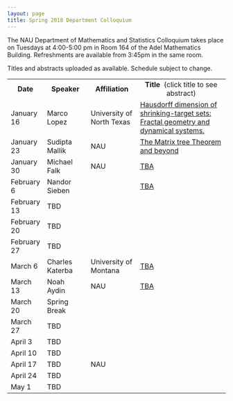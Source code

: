 ```yaml
---
layout: page
title: Spring 2018 Department Colloquium
---
```


The NAU Department of Mathematics and Statistics Colloquium takes place on Tuesdays at 4:00-5:00 pm in Room 164 of the Adel Mathematics Building. Refreshments are available from 3:45pm in the same room.

Titles and abstracts uploaded as available.  Schedule subject to change.

<table width="100%" align="center">
<tbody>
<tr>
<td width="15%">
<center>
  <b>Date</b>
</center></td>

<td width="20%">
<center>
  <b>Speaker</b>
</center></td>

<td>
<center>
  <b>Affiliation</b>
</center></td>

<td>
<center>
  <b>Title&nbsp;</b> (click title to see abstract)
</center></td>
</tr>

<tr>
<td>January 16</td>
<td>Marco Lopez</td>
<td>University of North Texas</td>
<td><a href="{{ site.baseurl }}/colloquium_files/ColloquiumFlyer_180116.pdf">Hausdorff dimension of shrinking-target sets: Fractal geometry and dynamical systems.</a></td>
</tr>

<tr>
<td>January 23</td>
<td>Sudipta Mallik</td>
<td>NAU</td>
<td><a href="{{ site.baseurl }}/colloquium_files/ColloquiumFlyer_170123.pdf">The Matrix tree Theorem and beyond</a></td>
</tr>

<tr>
<td>January 30</td>
<td>Michael Falk</td>
<td>NAU</td>
<td><a href="{{ site.baseurl }}/colloquium_files/ColloquiumFlyer_180130.pdf">TBA</a></td>
</tr>

<tr>
<td>February 6</td>
<td>Nandor Sieben</td>
<td></td>
<td><a href="{{ site.baseurl }}/colloquium_files/ColloquiumFlyer_180206.pdf">TBA</a></td>
</tr>

<tr>
<td>February 13</td>
<td>TBD</td>
<td></td>
<td></td>
</tr>

<tr>
<td>February 20</td>
<td>TBD</td>
<td></td>
<td></td>
</tr>

<tr>
<td>February 27</td>
<td>TBD</td>
<td></td>
<td></td>
</tr>

<tr>
<td>March 6</td>
<td>Charles Katerba</td>
<td>University of Montana</td>
<td><a href="{{ site.baseurl }}/colloquium_files/ColloquiumFlyer_180306.pdf">TBA</a></td>
</tr>

<tr>
<td>March 13</td>
<td>Noah Aydin</td>
<td>NAU</td>
<td><a href="{{ site.baseurl }}/colloquium_files/ColloquiumFlyer_180313.pdf">TBA</a></td>
</tr>

<tr>
<td>March 20</td>
<td>Spring Break</td>
<td></td>
<td></td>
</tr>

<tr>
<td>March 27</td>
<td>TBD</td>
<td></td>

</tr>

<tr>
<td>April 3</td>
<td>TBD</td>
<td></td>
<td></td>
</tr>

<tr>
<td>April 10</td>
<td>TBD</td>
<td></td>
<td></td>
</tr>

<tr>
<td>April 17</td>
<td>TBD</td>
<td>NAU</td>
<td></td>
</tr>

<tr>
<td>April 24</td>
<td>TBD</td>
<td></td>
<td></td>
</tr>

<tr>
<td>May 1</td>
<td>TBD</td>
<td></td>
<td></td>
</tr>

</tbody>
</table>
